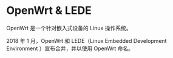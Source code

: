 # OpenWrt & LEDE

OpenWrt 是一个针对嵌入式设备的 Linux 操作系统。

2018 年 1 月，OpenWrt 和 LEDE（Linux Embedded Development Environment ）宣布合并，并以使用 OpenWrt 命名。
